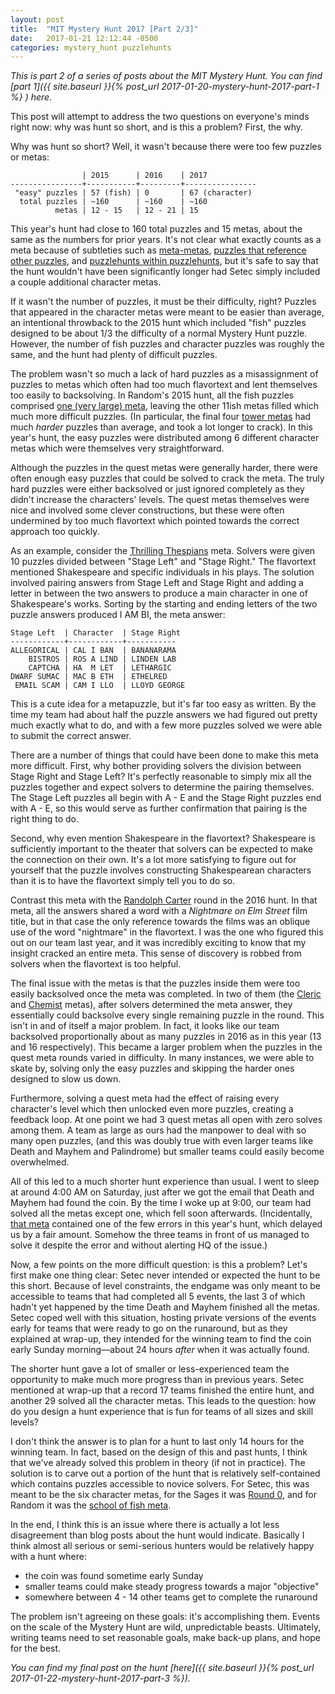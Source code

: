 ```yaml
---
layout: post
title:  "MIT Mystery Hunt 2017 [Part 2/3]"
date:   2017-01-21 12:12:44 -0500
categories: mystery_hunt puzzlehunts
---
```


*This is part 2 of a series of posts about the MIT Mystery Hunt. You can find [part 1]({{ site.baseurl }}{% post_url 2017-01-20-mystery-hunt-2017-part-1 %}
) here.*

This post will attempt to address the two questions on everyone's minds right now: why was hunt so short, and is this a problem? First, the why.

Why was hunt so short? Well, it wasn't because there were too few puzzles or metas:

```
                | 2015      | 2016    | 2017
----------------+-----------+---------+----------------
 "easy" puzzles | 57 (fish) | 0       | 67 (character)
  total puzzles | ~160      | ~160    | ~160
          metas | 12 - 15   | 12 - 21 | 15
```

This year's hunt had close to 160 total puzzles and 15 metas, about the same as the numbers for prior years. It's not clear what exactly counts as a meta because of subtleties such as [meta-metas](http://web.mit.edu/puzzle/www/2015/puzzle/ocean_meta_meta/), [puzzles that reference other puzzles](http://web.mit.edu/puzzle/www/2015/puzzle/dory/), and [puzzlehunts within puzzlehunts](http://huntception.com/round/dreamtime/), but it's safe to say that the hunt wouldn't have been significantly longer had Setec simply included a couple additional character metas.

If it wasn't the number of puzzles, it must be their difficulty, right? Puzzles that appeared in the character metas were meant to be easier than average, an intentional throwback to the 2015 hunt which included "fish" puzzles designed to be about 1/3 the difficulty of a normal Mystery Hunt puzzle. However, the number of fish puzzles and character puzzles was roughly the same, and the hunt had plenty of difficult puzzles.

The problem wasn't so much a lack of hard puzzles as a misassignment of puzzles to metas which often had too much flavortext and lent themselves too easily to backsolving. In Random's 2015 hunt, all the fish puzzles comprised [one (very large) meta](http://web.mit.edu/puzzle/www/2015/puzzle/school_of_fish_meta/), leaving the other 11ish metas filled which much more difficult puzzles. (In particular, the final four [tower metas](http://web.mit.edu/puzzle/www/2015/puzzle/colorful_tower_meta/) had much *harder* puzzles than average, and took a lot longer to crack). In this year's hunt, the easy puzzles were distributed among 6 different character metas which were themselves very straightforward.

Although the puzzles in the quest metas were generally harder, there were often enough easy puzzles that could be solved to crack the meta. The truly hard puzzles were either backsolved or just ignored completely as they didn't increase the characters' levels. The quest metas themselves were nice and involved some clever constructions, but these were often undermined by too much flavortext which pointed towards the correct approach too quickly.

As an example, consider the [Thrilling Thespians](http://solutions.monsters-et-manus.com/hunt/round/thespians.html) meta. Solvers were given 10 puzzles divided between "Stage Left" and "Stage Right." The flavortext mentioned Shakespeare and specific individuals in his plays. The solution involved pairing answers from Stage Left and Stage Right and adding a letter in between the two answers to produce a main character in one of Shakespeare's works. Sorting by the starting and ending letters of the two puzzle answers produced I AM BI, the meta answer:


```
Stage Left  | Character  | Stage Right
------------+------------+-----------
ALLEGORICAL | CAL I BAN  | BANANARAMA
    BISTROS | ROS A LIND | LINDEN LAB
    CAPTCHA | HA  M LET  | LETHARGIC
DWARF SUMAC | MAC B ETH  | ETHELRED
 EMAIL SCAM | CAM I LLO  | LLOYD GEORGE
```

This is a cute idea for a metapuzzle, but it's far too easy as written. By the time my team had about half the puzzle answers we had figured out pretty much exactly what to do, and with a few more puzzles solved we were able to submit the correct answer.

There are a number of things that could have been done to make this meta more difficult. First, why bother providing solvers the division between Stage Right and Stage Left? It's perfectly reasonable to simply mix all the puzzles together and expect solvers to determine the pairing themselves. The Stage Left puzzles all begin with A - E and the Stage Right puzzles end with A - E, so this would serve as further confirmation that pairing is the right thing to do.

Second, why even mention Shakespeare in the flavortext? Shakespeare is sufficiently important to the theater that solvers can be expected to make the connection on their own. It's a lot more satisfying to figure out for yourself that the puzzle involves constructing Shakespearean characters than it is to have the flavortext simply tell you to do so.

Contrast this meta with the [Randolph Carter](http://huntception.com/round/randolph_carter/) round in the 2016 hunt. In that meta, all the answers shared a word with a *Nightmare on Elm Street* film title, but in that case the only reference towards the films was an oblique use of the word "nightmare" in the flavortext. I was the one who figured this out on our team last year, and it was incredibly exciting to know that my insight cracked an entire meta. This sense of discovery is robbed from solvers when the flavortext is too helpful.

The final issue with the metas is that the puzzles inside them were too easily backsolved once the meta was completed. In two of them (the [Cleric](http://solutions.monsters-et-manus.com/hunt/round/cleric.html) and [Chemist](http://solutions.monsters-et-manus.com/hunt/round/chemist.html) metas), after solvers determined the meta answer, they essentially could backsolve every single remaining puzzle in the round. This isn't in and of itself a major problem. In fact, it looks like our team backsolved proportionally about as many puzzles in 2016 as in this year (13 and 16 respectively). This became a larger problem when the puzzles in the quest meta rounds varied in difficulty. In many instances, we were able to skate by, solving only the easy puzzles and skipping the harder ones designed to slow us down.

Furthermore, solving a quest meta had the effect of raising every character's level which then unlocked even more puzzles, creating a feedback loop. At one point we had 3 quest metas all open with zero solves among them. A team as large as ours had the manpower to deal with so many open puzzles, (and this was doubly true with even larger teams like Death and Mayhem and Palindrome) but smaller teams could easily become overwhelmed.

All of this led to a much shorter hunt experience than usual. I went to sleep at around 4:00 AM on Saturday, just after we got the email that Death and Mayhem had found the coin. By the time I woke up at 9:00, our team had solved all the metas except one, which fell soon afterwards. (Incidentally, [that meta](http://solutions.monsters-et-manus.com/hunt/round/minstrels.html) contained one of the few errors in this year's hunt, which delayed us by a fair amount. Somehow the three teams in front of us managed to solve it despite the error and without alerting HQ of the issue.)

Now, a few points on the more difficult question: is this a problem? Let's first make one thing clear: Setec never intended or expected the hunt to be this short. Because of level constraints, the endgame was only meant to be accessible to teams that had completed all 5 events, the last 3 of which hadn't yet happened by the time Death and Mayhem finished all the metas. Setec coped well with this situation, hosting private versions of the events early for teams that were ready to go on the runaround, but as they explained at wrap-up, they intended for the winning team to find the coin early Sunday morning—about 24 hours *after* when it was actually found.

The shorter hunt gave a lot of smaller or less-experienced team the opportunity to make much more progress than in previous years. Setec mentioned at wrap-up that a record 17 teams finished the entire hunt, and another 29 solved all the character metas. This leads to the question: how do you design a hunt experience that is fun for teams of all sizes and skill levels?

I don't think the answer is to plan for a hunt to last only 14 hours for the winning team. In fact, based on the design of this and past hunts, I think that we've already solved this problem in theory (if not in practice). The solution is to carve out a portion of the hunt that is relatively self-contained which contains puzzles accessible to novice solvers. For Setec, this was meant to be the six character metas, for the Sages it was [Round 0](http://www.mit.edu/~puzzle/2013/enigmavalley.com/), and for Random it was the [school of fish meta]((http://web.mit.edu/puzzle/www/2015/puzzle/school_of_fish_meta/)).

In the end, I think this is an issue where there is actually a lot less disagreement than blog posts about the hunt would indicate. Basically I think almost all serious or semi-serious hunters would be relatively happy with a hunt where:
* the coin was found sometime early Sunday
* smaller teams could make steady progress towards a major "objective"
* somewhere between 4 - 14 other teams get to complete the runaround

The problem isn't agreeing on these goals: it's accomplishing them. Events on the scale of the Mystery Hunt are wild, unpredictable beasts. Ultimately, writing teams need to set reasonable goals, make back-up plans, and hope for the best.

*You can find my final post on the hunt [here]({{ site.baseurl }}{% post_url 2017-01-22-mystery-hunt-2017-part-3 %}).*
